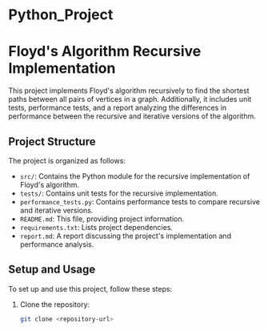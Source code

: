 # Python_Project

# Floyd's Algorithm Recursive Implementation

This project implements Floyd's algorithm recursively to find the shortest paths between all pairs of vertices in a graph. Additionally, it includes unit tests, performance tests, and a report analyzing the differences in performance between the recursive and iterative versions of the algorithm.

## Project Structure

The project is organized as follows:

- `src/`: Contains the Python module for the recursive implementation of Floyd's algorithm.
- `tests/`: Contains unit tests for the recursive implementation.
- `performance_tests.py`: Contains performance tests to compare recursive and iterative versions.
- `README.md`: This file, providing project information.
- `requirements.txt`: Lists project dependencies.
- `report.md`: A report discussing the project's implementation and performance analysis.

## Setup and Usage

To set up and use this project, follow these steps:

1. Clone the repository:

   ```bash
   git clone <repository-url>
